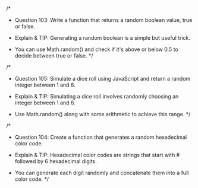 /*
* Question 103: Write a function that returns a random boolean value, true or false.

* Explain & TIP: Generating a random boolean is a simple but useful trick. 
* You can use Math.random() and check if it's above or below 0.5 to decide between true or false.
*/

/*
* Question 105: Simulate a dice roll using JavaScript and return a random integer between 1 and 6.

* Explain & TIP: Simulating a dice roll involves randomly choosing an integer between 1 and 6. 
* Use Math.random() along with some arithmetic to achieve this range.
*/

/*
* Question 104: Create a function that generates a random hexadecimal color code.

* Explain & TIP: Hexadecimal color codes are strings that start with # followed by 6 hexadecimal digits. 
* You can generate each digit randomly and concatenate them into a full color code.
*/